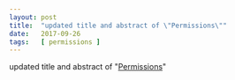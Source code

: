 ```yaml
---
layout: post
title:  "updated title and abstract of \"Permissions\""
date:   2017-09-26
tags:   [ permissions ]
---
```


updated title and abstract of "[Permissions](/spec/permissions)"

